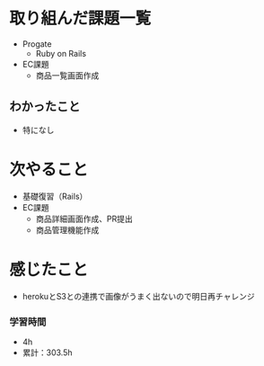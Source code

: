 # 取り組んだ課題一覧

- Progate
    - Ruby on Rails
- EC課題 
    - 商品一覧画面作成

## わかったこと

- 特になし

# 次やること

- 基礎復習（Rails）
- EC課題 
    - 商品詳細画面作成、PR提出
    - 商品管理機能作成

# 感じたこと

- herokuとS3との連携で画像がうまく出ないので明日再チャレンジ

### 学習時間

- 4h
- 累計：303.5h
